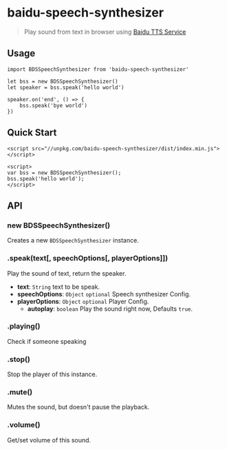 baidu-speech-synthesizer
==

> Play sound from text in browser using [Baidu TTS Service](http://yuyin.baidu.com/docs/tts/136)

## Usage

```
import BDSSpeechSynthesizer from 'baidu-speech-synthesizer'

let bss = new BDSSpeechSynthesizer()
let speaker = bss.speak('hello world')

speaker.on('end', () => {
	bss.speak('bye world')
})
```

## Quick Start

```
<script src="//unpkg.com/baidu-speech-synthesizer/dist/index.min.js"></script>

<script>
var bss = new BDSSpeechSynthesizer();
bss.speak('hello world');
</script>

```


## API

### new BDSSpeechSynthesizer()

Creates a new `BDSSpeechSynthesizer` instance.

### .speak(text[, speechOptions[, playerOptions]])

Play the sound of text, return the speaker.

* **text**: `String` text to be speak.
* **speechOptions**: `Object` `optional` Speech synthesizer Config.
* **playerOptions**: `Object` `optional` Player Config.
	* **autoplay**: `boolean` Play the sound right now, Defaults `true`.

### .playing()

Check if someone speaking

### .stop()

Stop the player of this instance.

### .mute()

Mutes the sound, but doesn't pause the playback.

### .volume()

Get/set volume of this sound.
